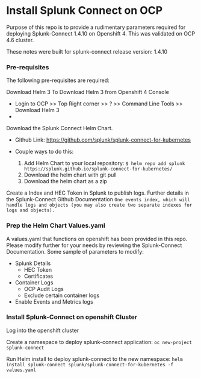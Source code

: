 # Install Splunk Connect on OCP
Purpose of this repo is to provide a rudimentary parameters required for deploying Splunk-Connect 1.4.10 on Openshift 4. 
This was validated on OCP 4.6 cluster. 

These notes were built for splunk-connect release version: 1.4.10 

### Pre-requisites
The following pre-requisites are required: 

Download Helm 3 
  To Download Helm 3 from Openshift 4 Console 
   * Login to OCP >> Top Right corner >> ? >> Command Line Tools >> Download Helm 3
   * 

Download the Splunk Connect Helm Chart. 
   * Github Link: https://github.com/splunk/splunk-connect-for-kubernetes

   * Couple ways to do this: 
        1. Add Helm Chart to your local repository: 
            `$ helm repo add splunk https://splunk.github.io/splunk-connect-for-kubernetes/`
        2. Download the helm chart with git pull 
        3. Download the helm chart as a zip 

Create a Index and HEC Token in Splunk to publish logs. Further details in the Splunk-Connect Github Documentation
`One events index, which will handle logs and objects (you may also create two separate indexes for logs and objects).`


### Prep the Helm Chart Values.yaml
A values.yaml that functions on openshift has been provided in this repo. Please modify further for your needs by reviewing the Splunk-Connect Documentation. Some sample of parameters to modify: 
* Splunk Details 
  * HEC Token 
  * Certificates 
* Container Logs
  * OCP Audit Logs 
  * Exclude certain container logs 
* Enable Events and Metrics logs 


### Install Splunk-Connect on openshift Cluster 
Log into the openshift cluster

Create a namespace to deploy splunk-connect application: `oc new-project splunk-connect`

Run Helm install to deploy splunk-connect to the new namespace: `helm install splunk-connect splunk/splunk-connect-for-kubernetes -f values.yaml`



